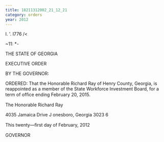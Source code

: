 ```yaml
---
title: 18211312002_21_12_21
category: orders
year: 2012
---
```

    

I. '.
I776 /<

~11: *-

THE STATE OF GEORGIA

EXECUTIVE ORDER

BY THE GOVERNOR:

ORDERED: That the Honorable Richard Ray of Henry County, Georgia, is
reappointed as a member of the State Workforce Investment Board,
for a term of ofﬁce ending February 20, 2015.

The Honorable Richard Ray

4035 Jamaica Drive
J onesboro, Georgia 3023 6

This twenty—ﬁrst day of February, 2012

 
   

   
        

GOVERNOR

